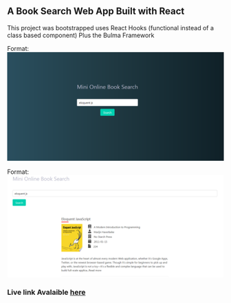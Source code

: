 ## A Book Search Web App Built with React

This project was bootstrapped uses React Hooks (functional instead of a class based component) Plus the Bulma Framework

Format: ![Book Search Web App](https://raw.githubusercontent.com/okeken/book-search/master/public/sc-one.png)

Format: ![Book Search Web App](https://raw.githubusercontent.com/okeken/book-search/master/public/sc-two.png)

### Live link Avalaible [here](https://oke-book-search.herokuapp.com/)
